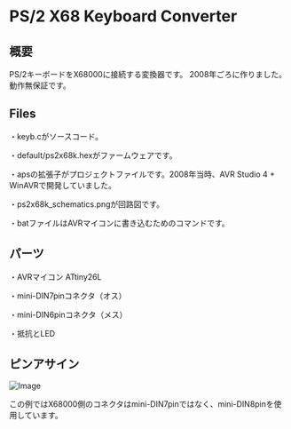 # PS/2 X68 Keyboard Converter
## 概要
PS/2キーボードをX68000に接続する変換器です。
2008年ごろに作りました。動作無保証です。

## Files
・keyb.cがソースコード。

・default/ps2x68k.hexがファームウェアです。

・apsの拡張子がプロジェクトファイルです。2008年当時、AVR Studio 4 + WinAVRで開発していました。

・ps2x68k_schematics.pngが回路図です。

・batファイルはAVRマイコンに書き込むためのコマンドです。

## パーツ
・AVRマイコン ATtiny26L

・mini-DIN7pinコネクタ（オス）

・mini-DIN6pinコネクタ（メス）

・抵抗とLED

## ピンアサイン
![Image](https://github.com/user-attachments/assets/18d37756-170f-4d2e-a72b-399d8f2d6552)

この例ではX68000側のコネクタはmini-DIN7pinではなく、mini-DIN8pinを使用しています。

